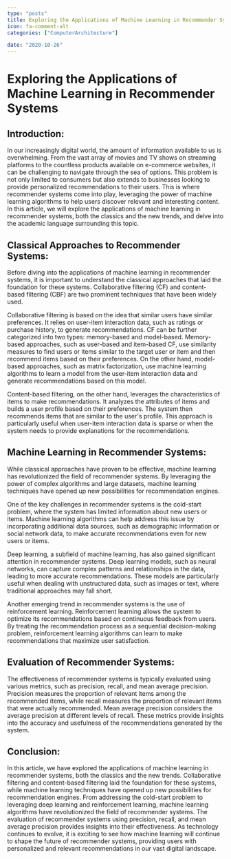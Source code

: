```yaml
---
type: "posts"
title: Exploring the Applications of Machine Learning in Recommender Systems
icon: fa-comment-alt
categories: ["ComputerArchitecture"]

date: "2020-10-26"
---
```




# Exploring the Applications of Machine Learning in Recommender Systems

## Introduction:

In our increasingly digital world, the amount of information available to us is overwhelming. From the vast array of movies and TV shows on streaming platforms to the countless products available on e-commerce websites, it can be challenging to navigate through the sea of options. This problem is not only limited to consumers but also extends to businesses looking to provide personalized recommendations to their users. This is where recommender systems come into play, leveraging the power of machine learning algorithms to help users discover relevant and interesting content. In this article, we will explore the applications of machine learning in recommender systems, both the classics and the new trends, and delve into the academic language surrounding this topic.

## Classical Approaches to Recommender Systems:

Before diving into the applications of machine learning in recommender systems, it is important to understand the classical approaches that laid the foundation for these systems. Collaborative filtering (CF) and content-based filtering (CBF) are two prominent techniques that have been widely used.

Collaborative filtering is based on the idea that similar users have similar preferences. It relies on user-item interaction data, such as ratings or purchase history, to generate recommendations. CF can be further categorized into two types: memory-based and model-based. Memory-based approaches, such as user-based and item-based CF, use similarity measures to find users or items similar to the target user or item and then recommend items based on their preferences. On the other hand, model-based approaches, such as matrix factorization, use machine learning algorithms to learn a model from the user-item interaction data and generate recommendations based on this model.

Content-based filtering, on the other hand, leverages the characteristics of items to make recommendations. It analyzes the attributes of items and builds a user profile based on their preferences. The system then recommends items that are similar to the user's profile. This approach is particularly useful when user-item interaction data is sparse or when the system needs to provide explanations for the recommendations.

## Machine Learning in Recommender Systems:

While classical approaches have proven to be effective, machine learning has revolutionized the field of recommender systems. By leveraging the power of complex algorithms and large datasets, machine learning techniques have opened up new possibilities for recommendation engines.

One of the key challenges in recommender systems is the cold-start problem, where the system has limited information about new users or items. Machine learning algorithms can help address this issue by incorporating additional data sources, such as demographic information or social network data, to make accurate recommendations even for new users or items.

Deep learning, a subfield of machine learning, has also gained significant attention in recommender systems. Deep learning models, such as neural networks, can capture complex patterns and relationships in the data, leading to more accurate recommendations. These models are particularly useful when dealing with unstructured data, such as images or text, where traditional approaches may fall short.

Another emerging trend in recommender systems is the use of reinforcement learning. Reinforcement learning allows the system to optimize its recommendations based on continuous feedback from users. By treating the recommendation process as a sequential decision-making problem, reinforcement learning algorithms can learn to make recommendations that maximize user satisfaction.

## Evaluation of Recommender Systems:

The effectiveness of recommender systems is typically evaluated using various metrics, such as precision, recall, and mean average precision. Precision measures the proportion of relevant items among the recommended items, while recall measures the proportion of relevant items that were actually recommended. Mean average precision considers the average precision at different levels of recall. These metrics provide insights into the accuracy and usefulness of the recommendations generated by the system.

## Conclusion:

In this article, we have explored the applications of machine learning in recommender systems, both the classics and the new trends. Collaborative filtering and content-based filtering laid the foundation for these systems, while machine learning techniques have opened up new possibilities for recommendation engines. From addressing the cold-start problem to leveraging deep learning and reinforcement learning, machine learning algorithms have revolutionized the field of recommender systems. The evaluation of recommender systems using precision, recall, and mean average precision provides insights into their effectiveness. As technology continues to evolve, it is exciting to see how machine learning will continue to shape the future of recommender systems, providing users with personalized and relevant recommendations in our vast digital landscape.